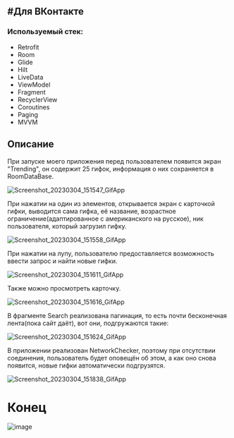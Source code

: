 <h2>#Для ВКонтакте</h3>
<h3>Используемый стек:</h3>
<ul>
 <li>Retrofit</li>
 <li>Room</li>
 <li>Glide</li>
 <li>Hilt</li>
 <li>LiveData</li>
 <li>ViewModel</li>
 <li>Fragment</li>
<li>RecyclerView</li>
 <li>Coroutines</li>
 <li>Paging</li>
 <li>MVVM</li>
</ul>
<p><h2>Описание</h2></p>
При запуске моего приложения перед пользователем появится экран "Trending", он содержит 25 гифок, информация о них сохраняется в RoomDataBase.

![Screenshot_20230304_151547_GifApp](https://user-images.githubusercontent.com/86302070/222900792-2fce445e-2691-41d3-9157-9e81d3297a97.jpg)

При нажатии на один из элементов, открывается экран с карточкой гифки, выводится сама гифка, её название, возрастное ограничение(адаптированное с американского на русское), 
ник пользователя, который загрузил гифку.

![Screenshot_20230304_151558_GifApp](https://user-images.githubusercontent.com/86302070/222900980-f2daecb1-f8d6-44b9-a145-5bda982b319a.jpg)

При нажатии на лупу, пользователю предоставляется возможность ввести запрос и найти новые гифки. 

![Screenshot_20230304_151611_GifApp](https://user-images.githubusercontent.com/86302070/222901040-a5727324-5ac8-41b0-bd7f-4ad9955f9979.jpg)

Также можно просмотреть карточку.

![Screenshot_20230304_151616_GifApp](https://user-images.githubusercontent.com/86302070/222901078-173a9b33-2141-45c8-89f8-71f8542f221c.jpg)

В фрагменте Search реализована пагинация, то есть почти бесконечная лента(пока сайт даёт), вот они, подгружаются такие:

![Screenshot_20230304_151624_GifApp](https://user-images.githubusercontent.com/86302070/222901129-c658ed67-9fd1-459c-90dc-f072cb92415f.jpg)

В приложении реализован NetworkChecker, поэтому при отсутствии соединения, пользователь будет оповещён об этом, а как оно снова появится, новые гифки автоматически подгрузятся.

![Screenshot_20230304_151838_GifApp](https://user-images.githubusercontent.com/86302070/222901291-ba7dd422-5917-443c-bef4-ad5e5512c03a.jpg)

<h1>Конец</h1>

![image](https://user-images.githubusercontent.com/86302070/222901353-aa4caffd-c3d3-445c-8ca1-e587d7a9ddc6.png)

